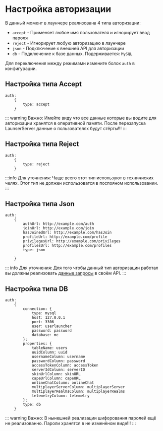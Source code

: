 # Настройка авторизации

В данный момент в лаунчере реализована 4 типа авторизации:

- `accept` - Применяет любое имя пользователя и игнорирует ввод пароля
- `reject` - Игнорирует любую авторизацию в лаунчере
- `json` - Подключение к внешней API для авторизации
- `db` - Подключение к базе данных. Подерживается: `MySQL`

Для переключения между режимами измените болок `auth` в конфигурации.

## Настройка типа Accept
```hjson
auth:
    {
        type: accept
    }
```
::: warning Важно:
Имейте виду что все данные которые вы водите для авторизации хранятся в оперативной памяти. После перезапуска LaunserServer данные о пользователях будут стёрты!!!
:::

## Настройка типа Reject
```hjson
auth:
    {
        type: reject
    }
```
:::info Для уточнения:
Чаще всего этот тип используют в техничиских челях. Этот тип не должен использоватся в поспояном использовании.
:::

## Настройка типа Json
```hjson
auth:
    {
        authUrl: http://example.com/auth
        joinUrl: http://example.com/join
        hasJoinedUrl: http://example.com/hasJoin
        profileUrl: http://example.com/profile
        privilegesUrl: http://example.com/privileges
        profilesUrl: http://example.com/profiles
        type: json
        
    }
```
::: info Для уточнения:
Для того чтобы данный тип авторизации работал вы должны реализовать [данные запросы](/docs/for-developers/json-auth.md) в своём API.
:::

## Настройка типа DB
```hjson
auth:
    {
        connection: {
            type: mysql
            host: 127.0.0.1
            port: 3306
            user: userlauncher
            password: password
            database: mc
        };
        properties: {
            tableName: users
            uuidColumn: uuid
            usernameColumn: username
            passwordColumn: password
            accessTokenColumn: accessToken
            serverIdColumn: serverID
            skinUrlColumn: skinURL
            capeUrlColumn: capeURL
            onlineChatColumn: onlineChat
            multiplayerServerColumn: multiplayerServer
            multiplayerRealmsColumn: multiplayerRealms
            telemetryColumn: telemetry
        };
        type: db
    }
```
::: warning Важно:
В нынешней реализации шифорования паролей ещё не реализованно. Пароли хранятся в не изменёном виде!!!
:::